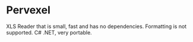 # Pervexel
XLS Reader that is small, fast and has no dependencies. Formatting is not supported. C# .NET, very portable.
